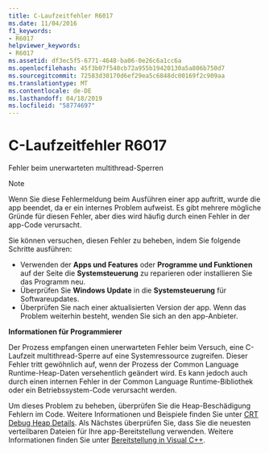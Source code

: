 ```yaml
---
title: C-Laufzeitfehler R6017
ms.date: 11/04/2016
f1_keywords:
- R6017
helpviewer_keywords:
- R6017
ms.assetid: df3ec5f5-6771-4648-ba06-0e26c6a1cc6a
ms.openlocfilehash: 45f3b07f540cb72a955b19420130a5a806b750d7
ms.sourcegitcommit: 72583d30170d6ef29ea5c6848dc00169f2c909aa
ms.translationtype: MT
ms.contentlocale: de-DE
ms.lasthandoff: 04/18/2019
ms.locfileid: "58774697"
---
```

# <a name="c-runtime-error-r6017"></a>C-Laufzeitfehler R6017

Fehler beim unerwarteten multithread-Sperren

> [!NOTE]
> Wenn Sie diese Fehlermeldung beim Ausführen einer app auftritt, wurde die app beendet, da er ein internes Problem aufweist. Es gibt mehrere mögliche Gründe für diesen Fehler, aber dies wird häufig durch einen Fehler in der app-Code verursacht.
>
> Sie können versuchen, diesen Fehler zu beheben, indem Sie folgende Schritte ausführen:
>
> - Verwenden der **Apps und Features** oder **Programme und Funktionen** auf der Seite die **Systemsteuerung** zu reparieren oder installieren Sie das Programm neu.
> - Überprüfen Sie **Windows Update** in die **Systemsteuerung** für Softwareupdates.
> - Überprüfen Sie nach einer aktualisierten Version der app. Wenn das Problem weiterhin besteht, wenden Sie sich an den app-Anbieter.

**Informationen für Programmierer**

Der Prozess empfangen einen unerwarteten Fehler beim Versuch, eine C-Laufzeit multithread-Sperre auf eine Systemressource zugreifen. Dieser Fehler tritt gewöhnlich auf, wenn der Prozess der Common Language Runtime-Heap-Daten versehentlich geändert wird. Es kann jedoch auch durch einen internen Fehler in der Common Language Runtime-Bibliothek oder ein Betriebssystem-Code verursacht werden.

Um dieses Problem zu beheben, überprüfen Sie die Heap-Beschädigung Fehlern im Code. Weitere Informationen und Beispiele finden Sie unter [CRT Debug Heap Details](/visualstudio/debugger/crt-debug-heap-details). Als Nächstes überprüfen Sie, dass Sie die neuesten verteilbaren Dateien für Ihre app-Bereitstellung verwenden. Weitere Informationen finden Sie unter [Bereitstellung in Visual C++](../../windows/deployment-in-visual-cpp.md).